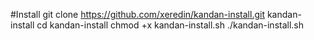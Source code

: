 
#Install
git clone https://github.com/xeredin/kandan-install.git kandan-install
cd kandan-install
chmod +x kandan-install.sh
./kandan-install.sh
